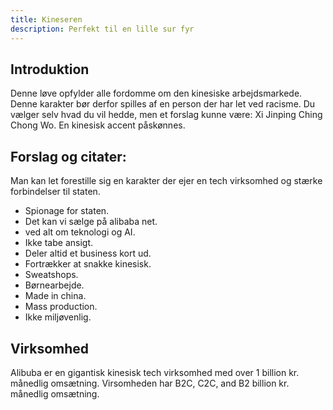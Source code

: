 ```yaml
---
title: Kineseren
description: Perfekt til en lille sur fyr
---
```


## Introduktion
Denne løve opfylder alle fordomme om den kinesiske arbejdsmarkede. Denne karakter bør derfor spilles af en person der har let ved racisme.
Du vælger selv hvad du vil hedde, men et forslag kunne være: Xi Jinping Ching Chong Wo. En kinesisk accent påskønnes.




## Forslag og citater:

Man kan let forestille sig en karakter der ejer en tech virksomhed og stærke forbindelser til staten.

* Spionage for staten.
* Det kan vi sælge på alibaba net.
* ved alt om teknologi og AI.
* Ikke tabe ansigt.
* Deler altid et business kort ud.
* Fortrækker at snakke kinesisk.
* Sweatshops.
* Børnearbejde.
* Made in china.
* Mass production.
* Ikke miljøvenlig.


## Virksomhed
Alibuba er en gigantisk kinesisk tech virksomhed med over 1 billion kr. månedlig omsætning.
Virsomheden har B2C, C2C, and B2 billion kr. månedlig omsætning.
